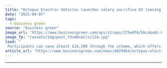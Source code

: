 ```yaml
---
title: "Octopus Electric Vehicles launches salary sacrifice EV leasing scheme for businesses"
date: "2021-04-07"
tags: 
  - business green
source: "business green"
image_url: "https://www.businessgreen.com/api/v1/wps/2f5edf6/bbcabadc-63c1-450e-9172-6ebb88964558/5/tesla-model-s-p85d-pic-185x114.jpg"
image_fp: "/assets/img/post_thumbnails/114.jpg"
lead: "
 Participants can save almost £14,500 through the scheme, which offers EV models from Tesla and Jaguar among others, Octopus Electric Vehicles claims ..."
article_url: "https://www.businessgreen.com/news/4029464/octopus-electric-vehicles-launches-salary-sacrifice-ev-leasing-scheme-businesses"
---
```


---
